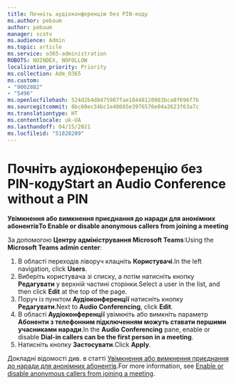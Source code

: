 ```yaml
---
title: Почніть аудіоконференцію без PIN-коду
ms.author: pebaum
author: pebaum
manager: scotv
ms.audience: Admin
ms.topic: article
ms.service: o365-administration
ROBOTS: NOINDEX, NOFOLLOW
localization_priority: Priority
ms.collection: Adm_O365
ms.custom:
- "9002882"
- "5496"
ms.openlocfilehash: 524d2b4d8475907fae18448120983bca8f696f7b
ms.sourcegitcommit: 8bc60ec34bc1e40685e3976576e04a2623f63a7c
ms.translationtype: HT
ms.contentlocale: uk-UA
ms.lasthandoff: 04/15/2021
ms.locfileid: "51828209"
---
```

# <a name="start-an-audio-conference-without-a-pin"></a><span data-ttu-id="e4064-102">Почніть аудіоконференцію без PIN-коду</span><span class="sxs-lookup"><span data-stu-id="e4064-102">Start an Audio Conference without a PIN</span></span>

<span data-ttu-id="e4064-103">**Увімкнення або вимкнення приєднання до наради для анонімних абонентів**</span><span class="sxs-lookup"><span data-stu-id="e4064-103">**To Enable or disable anonymous callers from joining a meeting**</span></span>

<span data-ttu-id="e4064-104">За допомогою **Центру адміністрування Microsoft Teams**:</span><span class="sxs-lookup"><span data-stu-id="e4064-104">Using the **Microsoft Teams admin center**:</span></span>

1. <span data-ttu-id="e4064-105">В області переходів ліворуч клацніть **Користувачі**.</span><span class="sxs-lookup"><span data-stu-id="e4064-105">In the left navigation, click **Users**.</span></span>
2. <span data-ttu-id="e4064-106">Виберіть користувача зі списку, а потім натисніть кнопку **Редагувати** у верхній частині сторінки.</span><span class="sxs-lookup"><span data-stu-id="e4064-106">Select a user in the list, and then click **Edit** at the top of the page.</span></span>
3. <span data-ttu-id="e4064-107">Поруч із пунктом **Аудіоконференції** натисніть кнопку **Редагувати**.</span><span class="sxs-lookup"><span data-stu-id="e4064-107">Next to **Audio Conferencing**, click **Edit**.</span></span>
4. <span data-ttu-id="e4064-108">В області **Аудіоконференції** увімкніть або вимкніть параметр **Абоненти з телефонним підключенням можуть ставати першими учасниками наради**.</span><span class="sxs-lookup"><span data-stu-id="e4064-108">In the **Audio Conferencing** pane, enable or disable **Dial-in callers can be the first person in a meeting**.</span></span>
5. <span data-ttu-id="e4064-109">Натисніть кнопку **Застосувати**.</span><span class="sxs-lookup"><span data-stu-id="e4064-109">Click **Apply**.</span></span>

<span data-ttu-id="e4064-110">Докладні відомості див. в статті [Увімкнення або вимкнення приєднання до наради для анонімних абонентів](https://docs.microsoft.com/microsoftteams/start-an-audio-conference-over-the-phone-without-a-pin-in-teams).</span><span class="sxs-lookup"><span data-stu-id="e4064-110">For more information, see [Enable or disable anonymous callers from joining a meeting](https://docs.microsoft.com/microsoftteams/start-an-audio-conference-over-the-phone-without-a-pin-in-teams).</span></span>
